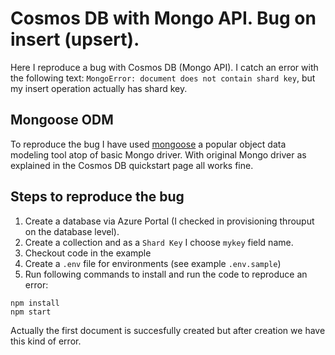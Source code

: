 # Cosmos DB with Mongo API. Bug on insert (upsert).

Here I reproduce a bug with Cosmos DB (Mongo API). I catch an error with the following text: `MongoError: document does not contain shard key`, but my insert operation actually has shard key.

## Mongoose ODM

To reproduce the bug I have used [mongoose](https://mongoosejs.com/) a popular object data modeling tool atop of basic Mongo driver.
With original Mongo driver as explained in the Cosmos DB quickstart page all works fine.

## Steps to reproduce the bug

1. Create a database via Azure Portal (I checked in provisioning throuput on the database level).
2. Create a collection and as a `Shard Key` I choose `mykey` field name.
3. Checkout code in the example
4. Create a `.env` file for environments (see example `.env.sample`)
5. Run following commands to install and run the code to reproduce an error:
```
npm install
npm start
```

Actually the first document is succesfully created but after creation we have this kind of error.